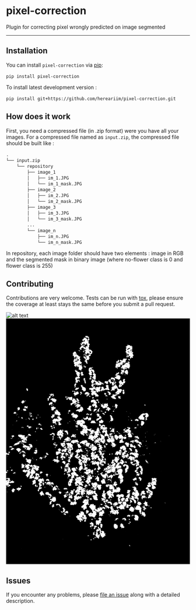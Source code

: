 # pixel-correction

Plugin for correcting pixel wrongly predicted on image segmented

----------------------------------


## Installation

You can install `pixel-correction` via [pip]:

    pip install pixel-correction



To install latest development version :

    pip install git+https://github.com/hereariim/pixel-correction.git

## How does it work

First, you need a compressed file (in .zip format) were you have all your images. For a compressed file named as `input.zip`, the compressed file should be built like :

```
.
└── input.zip
    └── repository
        ├── image_1
        │   ├── im_1.JPG
        │   └── im_1_mask.JPG
        ├── image_2
        │   ├── im_2.JPG
        │   └── im_2_mask.JPG
        ├── image_3
        │   ├── im_3.JPG
        │   └── im_3_mask.JPG
        ...
        └── image_n
            ├── im_n.JPG
            └── im_n_mask.JPG
```
In repository, each image folder should have two elements : image in RGB and the segmented mask in binary image (where no-flower class is 0 and flower class is 255)

## Contributing

Contributions are very welcome. Tests can be run with [tox], please ensure
the coverage at least stays the same before you submit a pull request.

![alt text](https://github.com/hereariim/pixel-correction/blob/main/readmeimage/IMG_3330.jpg)
![alt text](https://github.com/hereariim/pixel-correction/blob/main/readmeimage/IMG_3330_mask.png)


## Issues

If you encounter any problems, please [file an issue] along with a detailed description.

[file an issue]: https://github.com/hereariim/pixel-correction/issues

[napari]: https://github.com/napari/napari
[tox]: https://tox.readthedocs.io/en/latest/
[pip]: https://pypi.org/project/pip/
[PyPI]: https://pypi.org/
